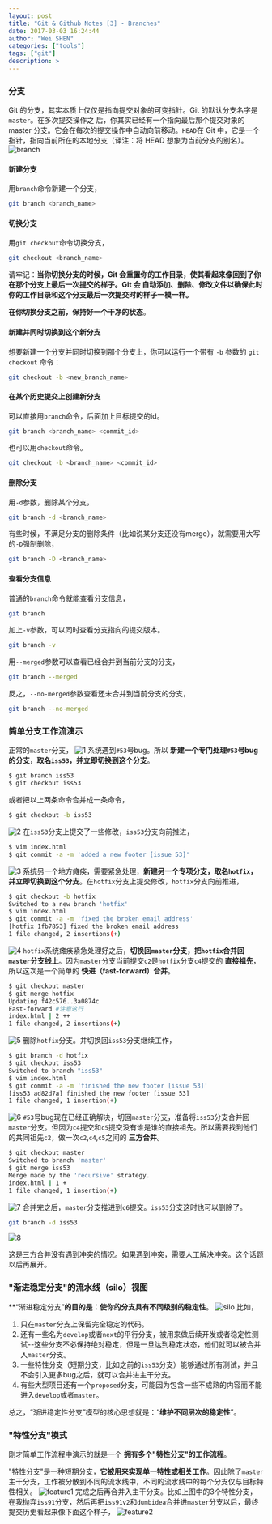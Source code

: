 ```yaml
---
layout: post
title: "Git & Github Notes [3] - Branches"
date: 2017-03-03 16:24:44
author: "Wei SHEN"
categories: ["tools"]
tags: ["git"]
description: >
---
```


### 分支
Git 的分支，其实本质上仅仅是指向提交对象的可变指针。Git 的默认分支名字是 `master`。在多次提交操作之
后，你其实已经有一个指向最后那个提交对象的 master 分支。它会在每次的提交操作中自动向前移动。`HEAD`在 Git 中，它是一个指针，指向当前所在的本地分支（译注：将 HEAD 想象为当前分支的别名）。
![branch](/images/githubNotes2/branch.png)

#### 新建分支
用`branch`命令新建一个分支，
```bash
git branch <branch_name>
```

#### 切换分支
用`git checkout`命令切换分支，
```bash
git checkout <branch_name>
```
请牢记：**当你切换分支的时候，Git 会重置你的工作目录，使其看起来像回到了你在那个分支上最后一次提交的样子。Git 会
自动添加、删除、修改文件以确保此时你的工作目录和这个分支最后一次提交时的样子一模一样。**

**在你切换分支之前，保持好一个干净的状态**。

#### 新建并同时切换到这个新分支
想要新建一个分支并同时切换到那个分支上，你可以运行一个带有 `-b` 参数的 `git checkout` 命令：
```bash
git checkout -b <new_branch_name>
```

#### 在某个历史提交上创建新分支
可以直接用`branch`命令，后面加上目标提交的id。
```bash
git branch <branch_name> <commit_id>
```
也可以用`checkout`命令。
```bash
git checkout -b <branch_name> <commit_id>
```

#### 删除分支
用`-d`参数，删除某个分支，
```bash
git branch -d <branch_name>
```
有些时候，不满足分支的删除条件（比如说某分支还没有merge），就需要用大写的`-D`强制删除，
```bash
git branch -D <branch_name>
```

#### 查看分支信息
普通的`branch`命令就能查看分支信息，
```bash
git branch
```
加上`-v`参数，可以同时查看分支指向的提交版本。
```bash
git branch -v
```
用`--merged`参数可以查看已经合并到当前分支的分支，
```bash
git branch --merged
```
反之，`--no-merged`参数查看还未合并到当前分支的分支，
```bash
git branch --no-merged
```

### 简单分支工作流演示
正常的`master`分支，
![1](/images/githubNotes3/1.png)
系统遇到`#53`号bug。所以 **新建一个专门处理`#53`号bug的分支，取名`iss53`，并立即切换到这个分支**。
```bash
$ git branch iss53
$ git checkout iss53
```
或者把以上两条命令合并成一条命令，
```bash
$ git checkout -b iss53
```
![2](/images/githubNotes3/2.png)
在`iss53`分支上提交了一些修改，`iss53`分支向前推进，
```bash
$ vim index.html
$ git commit -a -m 'added a new footer [issue 53]'
```
![3](/images/githubNotes3/3.png)
系统另一个地方瘫痪，需要紧急处理，**新建另一个专项分支，取名`hotfix`，并立即切换到这个分支**。在`hotfix`分支上提交修改，`hotfix`分支向前推进，
```bash
$ git checkout -b hotfix
Switched to a new branch 'hotfix'
$ vim index.html
$ git commit -a -m 'fixed the broken email address'
[hotfix 1fb7853] fixed the broken email address
1 file changed, 2 insertions(+)
```
![4](/images/githubNotes3/4.png)
`hotfix`系统瘫痪紧急处理好之后，**切换回`master`分支，把`hotfix`合并回`master`分支线上**。因为`master`分支当前提交`c2`是`hotfix`分支`c4`提交的 **直接祖先**，所以这次是一个简单的 **快进（fast-forward）合并**。
```bash
$ git checkout master
$ git merge hotfix
Updating f42c576..3a0874c
Fast-forward #注意这行
index.html | 2 ++
1 file changed, 2 insertions(+)
```
![5](/images/githubNotes3/5.png)
删除`hotfix`分支。并切换回`iss53`分支继续工作，
```bash
$ git branch -d hotfix
$ git checkout iss53
Switched to branch "iss53"
$ vim index.html
$ git commit -a -m 'finished the new footer [issue 53]'
[iss53 ad82d7a] finished the new footer [issue 53]
1 file changed, 1 insertion(+)
```
![6](/images/githubNotes3/6.png)
`#53`号bug现在已经正确解决，切回`master`分支，准备将`iss53`分支合并回`master`分支。但因为`c4`提交和`c5`提交没有谁是谁的直接祖先。所以需要找到他们的共同祖先`c2`，做一次`c2`,`c4`,`c5`之间的 **三方合并**。
```bash
$ git checkout master
Switched to branch 'master'
$ git merge iss53
Merge made by the 'recursive' strategy.
index.html | 1 +
1 file changed, 1 insertion(+)
```
![7](/images/githubNotes3/7.png)
合并完之后，`master`分支推进到`c6`提交。`iss53`分支这时也可以删除了。
```bash
git branch -d iss53
```
![8](/images/githubNotes3/8.png)

这是三方合并没有遇到冲突的情况。如果遇到冲突，需要人工解决冲突。这个话题以后再展开。

### "渐进稳定分支"的流水线（silo）视图
**“渐进稳定分支”**的目的是：使你的分支具有不同级别的稳定性**。
![silo](/images/githubNotes3/silo.png)
比如，
1. 只在`master`分支上保留完全稳定的代码。
2. 还有一些名为`develop`或者`next`的平行分支，被用来做后续开发或者稳定性测试--这些分支不必保持绝对稳定，但是一旦达到稳定状态，他们就可以被合并入`master`分支。
3. 一些特性分支（短期分支，比如之前的`iss53`分支）能够通过所有测试，并且不会引入更多bug之后，就可以合并进主干分支。
4. 有些大型项目还有一个`proposed`分支，可能因为包含一些不成熟的内容而不能进入`develop`或者`master`。

总之，“渐进稳定性分支”模型的核心思想就是：“**维护不同层次的稳定性**”。

### "特性分支"模式
刚才简单工作流程中演示的就是一个 **拥有多个"特性分支"的工作流程**。

"特性分支"是一种短期分支，**它被用来实现单一特性或相关工作**。因此除了`master`主干分支，工作被分散到不同的流水线中，不同的流水线中的每个分支仅与目标特性相关。
![feature1](/images/githubNotes3/feature1.png)
完成之后再合并入主干分支。比如上图中的3个特性分支，在我抛弃`iss91`分支，然后再把`iss91v2`和`dumbidea`合并进`master`分支以后，最终提交历史看起来像下面这个样子，
![feature2](/images/githubNotes3/feature2.png)
